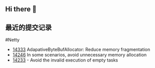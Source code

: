## Hi there 👋

## 最近的提交记录
#Netty
- [14333](https://github.com/netty/netty/pull/14333) AdapativeByteBufAllocator: Reduce memory fragmentation
- [14246](https://github.com/netty/netty/pull/14246) In some scenarios, avoid unnecessary memory allocation
- [14233](https://github.com/netty/netty/pull/14233) - Avoid the invalid execution of empty tasks
<!--
**CLFutureX/CLFutureX** is a ✨ _special_ ✨ repository because its `README.md` (this file) appears on your GitHub profile.

Here are some ideas to get you started:

- 🔭 I’m currently working on ...
- 🌱 I’m currently learning ...
- 👯 I’m looking to collaborate on ...
- 🤔 I’m looking for help with ...
- 💬 Ask me about ...
- 📫 How to reach me: ...
- 😄 Pronouns: ...
- ⚡ Fun fact: ...
-->
